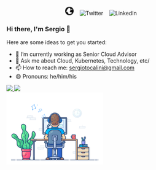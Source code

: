 
<p align='center'>
  <a style="text-decoration: none" href="https://sergiotocalini.github.io">
    <img width="22px" src="https://raw.githubusercontent.com/iconic/open-iconic/master/svg/globe.svg" alt="Webiste">
  </a>&nbsp;&nbsp;
  <a style="text-decoration: none" href="https://twitter.com/sergiotocalini">
    <img width="22px" src="https://cdn.jsdelivr.net/npm/simple-icons@v3/icons/twitter.svg" alt="Twitter">
  </a>&nbsp;&nbsp;
  <a style="text-decoration: none" href="https://linkedin.com/in/sergiotocalinijoerg">
    <img width="22px" src="https://cdn.jsdelivr.net/npm/simple-icons@v3/icons/linkedin.svg" alt="LinkedIn">
  </a>&nbsp;&nbsp;
</p>


### Hi there, I'm Sergio 👋

Here are some ideas to get you started:

- 🔭 I’m currently working as Senior Cloud Advisor
- 💬 Ask me about Cloud, Kubernetes, Technology, etc/
- 📫 How to reach me: sergiotocalini@gmail.com
- 😄 Pronouns: he/him/his

<div>
  <a href="https://github.com/sergiotocalini">
  <img width="50%" src="https://github-readme-stats.vercel.app/api?username=sergiotocalini&count_private=true&show_icons=true&hide_title=true&include_all_commits=true"/>
  <img width="50%" src="https://github-readme-stats.vercel.app/api/top-langs/?username=sergiotocalini&layout=compact&count_private=true&show_icons=true&hide_title=true&include_all_commits=true&langs_count=5"/>
</div>


<img align="center" src="/assets/img/developer.gif" alt="Developer" width="50%" height="auto"/> 
